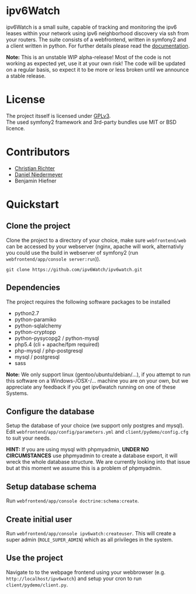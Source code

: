 ipv6Watch
=========
ipv6Watch is a small suite, capable of tracking and monitoring the ipv6 leases within your network using ipv6 neighborhood discovery via ssh from your routers.
The suite consists of a webfrontend, written in symfony2 and a client written in python.
For further details please read the <a href="docs/README.md" target="_blank">documentation</a>.

<b>Note:</b> This is an unstable WIP alpha-release! Most of the code is not working as expected yet, use it at your own risk! The code will be updated on a regular basis, so expect it to be more or less broken until we announce a stable release.

License
=======
The project itsself is licensed under <a href="LICENSE">GPLv3</a>.<br>
The used symfony2 framework and 3rd-party bundles use MIT or BSD licence.

Contributors
============
- <a href="https://github.com/dragonchaser">Christian Richter</a>
- <a href="https://github.com/danielniedermeyer">Daniel Niedermeyer</a>
- Benjamin Hiefner


Quickstart
==========
Clone the project 
-----------------
Clone the project to a directory of your choice, make sure `webfrontend/web` can be accessed by your webserver (nginx, apache will work, alternativly you could use the build in webserver of symfony2 (run `webfrontend/app/console server:run`)).
```
git clone https://github.com/ipv6Watch/ipv6watch.git
```
Dependencies
------------
The project requires the following software packages to be installed

- python2.7
- python-paramiko
- python-sqlalchemy
- python-cryptopp
- python-pysycopg2 / python-mysql
- php5.4 (cli + apache/fpm required)
- php-mysql / php-postgresql
- mysql / postgresql
- sass

<b>Note:</b> We only support linux (gentoo/ubuntu/debian/...), if you attempt to run this software on a Windows-/OSX-/... machine you are on your own, but we appreciate any feedback if you get ipv6watch running on one of these Systems.

Configure the database
----------------------
Setup the database of your choice (we support only postgres and mysql).
Edit `webfrontend/app/config/parameters.yml` and `client/pydemo/config.cfg` to suit your needs.

<b>HINT:</b> If you are using mysql with phpmyadmin, <b>UNDER NO CIRCUMSTANCES</b> use phpmyadmin to create a database export, it will wreck the whole database structure. We are currently looking into that issue but at this moment we assume this is a problem of phpmyadmin.

Setup database schema
---------------------
Run `webfrontend/app/console doctrine:schema:create`.

Create initial user
-------------------
Run `webfrontend/app/console ipv6watch:createuser`.
This will create a super admin (```ROLE_SUPER_ADMIN```) which as all privileges in the system.

Use the project
---------------

Navigate to to the webpage frontend using your webbrowser (e.g. `http://localhost/ipv6watch`) and setup your cron to run `client/pydemo/client.py`.